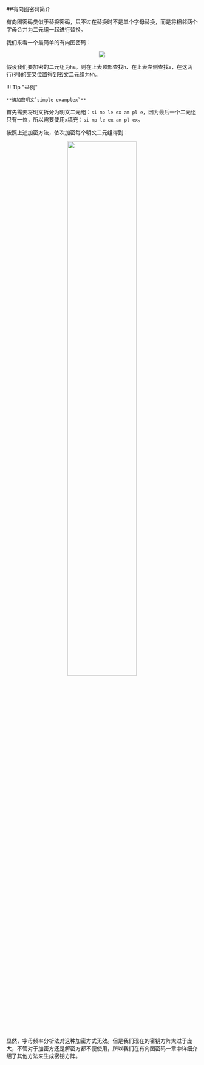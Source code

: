 
##有向图密码简介

有向图密码类似于替换密码，只不过在替换时不是单个字母替换，而是将相邻两个字母合并为二元组一起进行替换。

我们来看一个最简单的有向图密码：

<p style="text-align:center;"><img src="../image/DigraphSubstitutionCiphers-1.png" /></p>

假设我们要加密的二元组为`he`。则在上表顶部查找`h`、在上表左侧查找`e`，在这两行(列)的交叉位置得到密文二元组为`NY`。

!!! Tip "举例"

	**请加密明文`simple examplex`**
	
首先需要将明文拆分为明文二元组：`si mp le ex am pl e`，因为最后一个二元组只有一位，所以需要使用`x`填充：`si mp le ex am pl ex`。

按照上述加密方法，依次加密每个明文二元组得到：

<p style="text-align:center;"><img width=60% src="../image/DigraphSubstitutionCiphers-2.png" /></p>
	
显然，字母频率分析法对这种加密方式无效。但是我们现在的密钥方阵太过于庞大，不管对于加密方还是解密方都不便使用，所以我们在有向图密码一章中详细介绍了其他方法来生成密钥方阵。

<link rel="stylesheet" href="https://cdn.jsdelivr.net/npm/gitalk@1/dist/gitalk.css">
<div id="gitalk-container"></div>
<script src="https://cdn.jsdelivr.net/npm/gitalk@1/dist/gitalk.min.js"></script>
<script>
var str=location.pathname.slice(0,-1);
var obj=str.lastIndexOf("/");
var gitalk = new Gitalk({
  clientID: 'e85a79662384a39231e9',
  clientSecret: 'fb5aaa0a353e51ef239e5a6d4a9c05ab186af177',
  repo: 'crypto-wiki',
  owner: 'nian-hua',
  admin: ['nian-hua'],
  id: str.substr(obj+1),      // Ensure uniqueness and length less than 50
  distractionFreeMode: false  // Facebook-like distraction free mode
})
gitalk.render('gitalk-container')
console.log(str.substr(obj+1))
</script>
